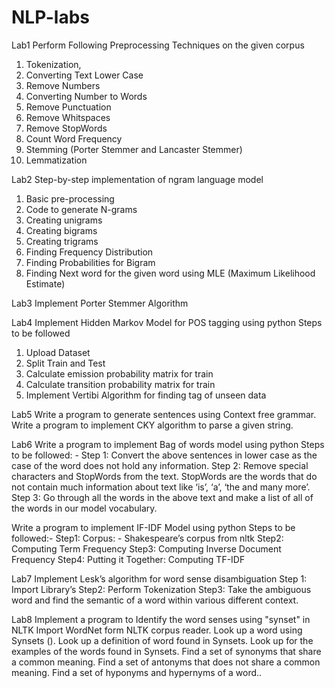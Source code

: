 # NLP-labs
Lab1 
Perform Following Preprocessing Techniques on the given corpus
1. Tokenization,
2. Converting Text Lower Case
3. Remove Numbers
4. Converting Number to Words
5. Remove Punctuation
6. Remove Whitspaces
7. Remove StopWords
8. Count Word Frequency
9. Stemming (Porter Stemmer and Lancaster Stemmer)
10. Lemmatization

Lab2
Step-by-step implementation of ngram language model
1. Basic pre-processing
2. Code to generate N-grams
3. Creating unigrams
4. Creating bigrams
5. Creating trigrams
6. Finding Frequency Distribution
7. Finding Probabilities for Bigram
8. Finding Next word for the given word using MLE (Maximum Likelihood Estimate)

Lab3 
Implement Porter Stemmer Algorithm

Lab4
Implement Hidden Markov Model for POS tagging using python
Steps to be followed
1. Upload Dataset
2. Split Train and Test
3. Calculate emission probability matrix for train
4. Calculate transition probability matrix for train
5. Implement Vertibi Algorithm for finding tag of unseen data

Lab5
Write a program to generate sentences using Context free grammar.
Write a program to implement CKY algorithm to parse a given string.

Lab6
Write a program to implement Bag of words model using python
Steps to be followed: -
Step 1: Convert the above sentences in lower case as the case of the word does not hold any information.
Step 2: Remove special characters and StopWords from the text. StopWords are the words that do not contain much information about text like ‘is’, ‘a’, ‘the and many more’.
Step 3: Go through all the words in the above text and make a list of all of the words in our model vocabulary.

Write a program to implement IF-IDF Model using python
Steps to be followed:-
Step1: Corpus: - Shakespeare’s corpus from nltk
Step2: Computing Term Frequency
Step3: Computing Inverse Document Frequency
Step4: Putting it Together: Computing TF-IDF

Lab7
Implement Lesk’s algorithm for word sense disambiguation
Step 1: Import Library’s
Step2: Perform Tokenization
Step3: Take the ambiguous word and find the semantic of a word within various different context.

Lab8
Implement a program to Identify the word senses using "synset" in NLTK
Import WordNet form NLTK corpus reader.
Look up a word using Synsets ().
Look up a definition of word found in Synsets.
Look up for the examples of the words found in Synsets.
Find a set of synonyms that share a common meaning.
Find a set of antonyms that does not share a common meaning.
Find a set of hyponyms and hypernyms of a word..














